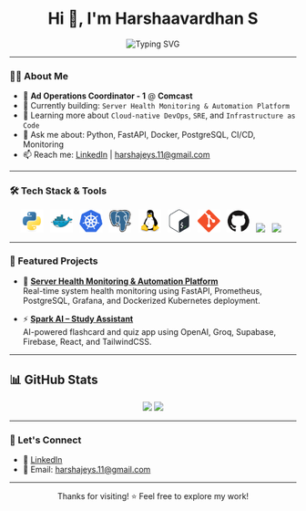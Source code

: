 <h1 align="center">Hi 👋, I'm Harshaavardhan S</h1>

<p align="center">
  <img 
    src="https://readme-typing-svg.demolab.com?font=Fira+Code&size=18&pause=800&color=1A73E8&center=true&vCenter=true&multiline=true&width=500&lines=DevOps+Enthusiast+%7C+Python+Developer;SQL+%7C+Docker+%7C+Kubernetes+%7C+Prometheus+%7C+Grafana" 
    alt="Typing SVG" 
    style="height: 60px;" 
  />
</p>





---

### 🧑‍💻 About Me

- 🏢 **Ad Operations Coordinator - 1** @ **Comcast**
- 🔧 Currently building: `Server Health Monitoring & Automation Platform`
- 🧠 Learning more about `Cloud-native DevOps`, `SRE`, and `Infrastructure as Code`
- 💬 Ask me about: Python, FastAPI, Docker, PostgreSQL, CI/CD, Monitoring
- 📫 Reach me: [LinkedIn](https://www.linkedin.com/in/harshaa-hv/) | harshajeys.11@gmail.com

---

### 🛠️ Tech Stack & Tools

<div align="center">
  <img src="https://github.com/devicons/devicon/blob/master/icons/python/python-original.svg" width="40px" /> &nbsp;
  <img src="https://github.com/devicons/devicon/blob/master/icons/docker/docker-original.svg" width="40px" /> &nbsp;
  <img src="https://github.com/devicons/devicon/blob/master/icons/kubernetes/kubernetes-plain.svg" width="40px" /> &nbsp;
  <img src="https://github.com/devicons/devicon/blob/master/icons/postgresql/postgresql-original.svg" width="40px" /> &nbsp;
  <img src="https://github.com/devicons/devicon/blob/master/icons/linux/linux-original.svg" width="40px" /> &nbsp;
  <img src="https://github.com/devicons/devicon/blob/master/icons/bash/bash-original.svg" width="40px" /> &nbsp;
  <img src="https://github.com/devicons/devicon/blob/master/icons/git/git-original.svg" width="40px" /> &nbsp;
  <img src="https://github.com/devicons/devicon/blob/master/icons/github/github-original.svg" width="40px" /> &nbsp;
  <img src="https://www.vectorlogo.zone/logos/grafana/grafana-icon.svg" width="40px" /> &nbsp;
  <img src="https://www.vectorlogo.zone/logos/prometheusio/prometheusio-icon.svg" width="40px" /> &nbsp;
</div>

---

### 🚀 Featured Projects

- 🔧 [**Server Health Monitoring & Automation Platform**](https://github.com/HarshaVardhan1111/Server-Health-Monitoring-Automation-Platform)  
  Real-time system health monitoring using FastAPI, Prometheus, PostgreSQL, Grafana, and Dockerized Kubernetes deployment.

- ⚡ [**Spark AI – Study Assistant**](https://github.com/HarshaVardhan1111/Spark-AI)  
  AI-powered flashcard and quiz app using OpenAI, Groq, Supabase, Firebase, React, and TailwindCSS.

---

## 📊 GitHub Stats

<p align="center">
  <img 
    src="https://github-readme-stats.vercel.app/api?username=HarshaVardhan1111&show_icons=true&hide_border=true&title_color=007acc&text_color=333&icon_color=007acc&bg_color=ffffff00" 
    width="44%" 
  />
  <img 
    src="https://github-readme-stats.vercel.app/api/top-langs/?username=HarshaVardhan1111&layout=compact&hide_border=true&title_color=007acc&text_color=333&bg_color=ffffff00" 
    width="44%" 
  />
</p>




---


### 🤝 Let's Connect

- 💼 [LinkedIn](https://www.linkedin.com/in/harshaa-hv/)
- 📧 Email: harshajeys.11@gmail.com

---

<p align="center">Thanks for visiting! ⭐ Feel free to explore my work!</p>
